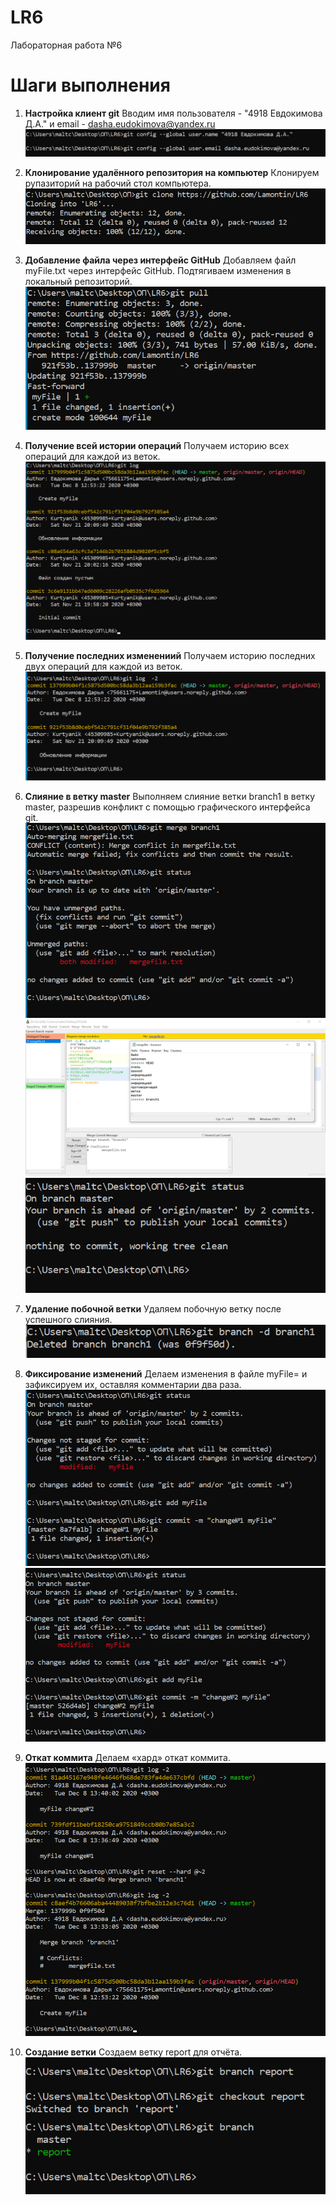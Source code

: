 # LR6 #
Лабораторная работа №6

# Шаги выполнения #
1.	**Настройка клиент git**
	Вводим имя пользователя - "4918 Евдокимова Д.А." и email - dasha.eudokimova@yandex.ru
    ![Шаг 1](screenshots/screenshot1.png)

2.	**Клонирование удалённого репозитория на компьютер**
	Клонируем рупазиторий на рабочий стол компьютера.
    ![Шаг 2](screenshots/screenshot2.png)
    
3.	**Добавление файла через интерфейс GitHub**
	Добавляем файл myFile.txt через интерфейс GitHub. Подтягиваем изменения в локальный репозиторий.
    ![Шаг 3](screenshots/screenshot3.png)

4.	**Получение всей истории операций**
	 Получаем историю всех операций для каждой из веток.
    ![Шаг 4](screenshots/screenshot4.png)

5.	**Получение последних изменениий**
	Получаем историю последних двух операций для каждой из веток.
    ![Шаг 5](screenshots/screenshot5.png)

6.	**Слияние в ветку master**
	Выполняем слияние ветки branch1 в ветку master, разрешив конфликт c помощью графического интерфейса git.
    ![Шаг 6(1)](screenshots/screenshot6.png)  
    ![Шаг 6(2)](screenshots/screenshot7.png) 
    ![Шаг 6()3](screenshots/screenshot8.png)  

7.	**Удаление побочной ветки**
	Удаляем побочную ветку после успешного слияния.
    ![Шаг 7](screenshots/screenshot9.png)  

8.	**Фиксирование изменений**
	Делаем изменения в файле myFile= и зафиксируем их, оставляя комментарии два раза.
    ![Шаг 8(1)](screenshots/screenshot10.png)
    ![Шаг 8(2)](screenshots/screenshot11.png)
    
9.	**Откат коммита**
	Делаем «хард» откат коммита. 
    ![Шаг 9](screenshots/screenshot12.png) 

10.	**Создание ветки**
    Создаем ветку report для отчёта.
    ![Шаг 10](screenshots/screenshot13.png) 
    